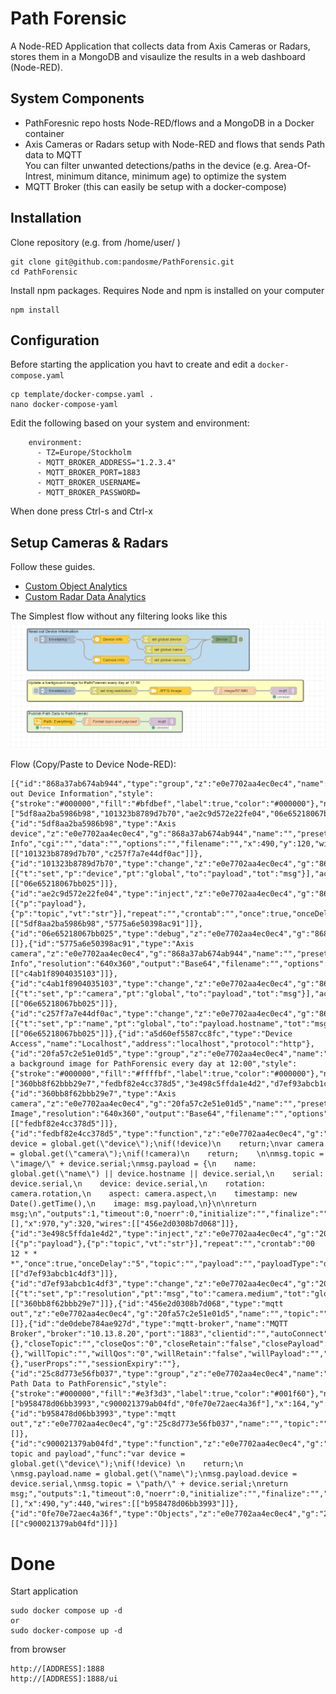 # Path Forensic
A Node-RED Application that collects data from Axis Cameras or Radars, stores them in a MongoDB and visaulize the results in a web dashboard (Node-RED).

## System Components
* PathForesnic repo hosts Node-RED/flows and a MongoDB in a Docker container
* Axis Cameras or Radars setup with Node-RED and flows that sends Path data to MQTT
  <br>You can filter unwanted detections/paths in the device (e.g. Area-Of-Intrest, minimum ditance, minimum age) to optimize the system
* MQTT Broker (this can easily be setup with a docker-compose)

## Installation
Clone repository (e.g. from /home/user/ )
```
git clone git@github.com:pandosme/PathForensic.git
cd PathForensic
```
Install npm packages. 
Requires Node and npm is installed on your computer
```
npm install
```

## Configuration
Before starting the application you havt to create and edit a ```docker-compose.yaml```
```
cp template/docker-compse.yaml .
nano docker-compose-yaml
```
Edit the following based on your system and environment:
```
    environment:
      - TZ=Europe/Stockholm
      - MQTT_BROKER_ADDRESS="1.2.3.4"
      - MQTT_BROKER_PORT=1883
      - MQTT_BROKER_USERNAME=
      - MQTT_BROKER_PASSWORD=
```
When done press Ctrl-s and Ctrl-x

## Setup Cameras & Radars
Follow these guides.
  - [Custom Object Analytics](https://pandosme.github.io/node-red/2024/04/13/Customized-Object-Analytics.html)
  - [Custom Radar Data Analytics](https://pandosme.github.io/node-red/2024/05/05/Custom-Radar-Data-Analytics.html)

The Simplest flow without any filtering looks like this
![Flow](simple-flow.png)

Flow (Copy/Paste to Device Node-RED):
```
[{"id":"868a37ab674ab944","type":"group","z":"e0e7702aa4ec0ec4","name":"Read out Device Information","style":{"stroke":"#000000","fill":"#bfdbef","label":true,"color":"#000000"},"nodes":["5df8aa2ba5986b98","101323b8789d7b70","ae2c9d572e22fe04","06e65218067bb025","5775a6e50398ac91","c4ab1f8904035103","c257f7a7e44df0ac"],"x":164,"y":79,"w":862,"h":162},{"id":"5df8aa2ba5986b98","type":"Axis device","z":"e0e7702aa4ec0ec4","g":"868a37ab674ab944","name":"","preset":"a5d60ef5587cc8fc","action":"Device Info","cgi":"","data":"","options":"","filename":"","x":490,"y":120,"wires":[["101323b8789d7b70","c257f7a7e44df0ac"]]},{"id":"101323b8789d7b70","type":"change","z":"e0e7702aa4ec0ec4","g":"868a37ab674ab944","name":"","rules":[{"t":"set","p":"device","pt":"global","to":"payload","tot":"msg"}],"action":"","property":"","from":"","to":"","reg":false,"x":700,"y":120,"wires":[["06e65218067bb025"]]},{"id":"ae2c9d572e22fe04","type":"inject","z":"e0e7702aa4ec0ec4","g":"868a37ab674ab944","name":"","props":[{"p":"payload"},{"p":"topic","vt":"str"}],"repeat":"","crontab":"","once":true,"onceDelay":0.1,"topic":"","payload":"","payloadType":"date","x":280,"y":120,"wires":[["5df8aa2ba5986b98","5775a6e50398ac91"]]},{"id":"06e65218067bb025","type":"debug","z":"e0e7702aa4ec0ec4","g":"868a37ab674ab944","name":"Device","active":true,"tosidebar":true,"console":false,"tostatus":false,"complete":"payload","targetType":"msg","statusVal":"","statusType":"auto","x":930,"y":120,"wires":[]},{"id":"5775a6e50398ac91","type":"Axis camera","z":"e0e7702aa4ec0ec4","g":"868a37ab674ab944","name":"","preset":"a5d60ef5587cc8fc","action":"Camera Info","resolution":"640x360","output":"Base64","filename":"","options":"","data":"","x":490,"y":200,"wires":[["c4ab1f8904035103"]]},{"id":"c4ab1f8904035103","type":"change","z":"e0e7702aa4ec0ec4","g":"868a37ab674ab944","name":"","rules":[{"t":"set","p":"camera","pt":"global","to":"payload","tot":"msg"}],"action":"","property":"","from":"","to":"","reg":false,"x":710,"y":200,"wires":[["06e65218067bb025"]]},{"id":"c257f7a7e44df0ac","type":"change","z":"e0e7702aa4ec0ec4","g":"868a37ab674ab944","name":"","rules":[{"t":"set","p":"name","pt":"global","to":"payload.hostname","tot":"msg"}],"action":"","property":"","from":"","to":"","reg":false,"x":700,"y":160,"wires":[["06e65218067bb025"]]},{"id":"a5d60ef5587cc8fc","type":"Device Access","name":"Localhost","address":"localhost","protocol":"http"},{"id":"20fa57c2e51e01d5","type":"group","z":"e0e7702aa4ec0ec4","name":"Update a background image for PathForensic every day at 12:00","style":{"stroke":"#000000","fill":"#ffffbf","label":true,"color":"#000000"},"nodes":["360bb8f62bbb29e7","fedbf82e4cc378d5","3e498c5ffda1e4d2","d7ef93abcb1c4df3","456e2d0308b7d068"],"x":164,"y":279,"w":1072,"h":82},{"id":"360bb8f62bbb29e7","type":"Axis camera","z":"e0e7702aa4ec0ec4","g":"20fa57c2e51e01d5","name":"","preset":"a5d60ef5587cc8fc","action":"JPEG Image","resolution":"640x360","output":"Base64","filename":"","options":"","data":"","x":720,"y":320,"wires":[["fedbf82e4cc378d5"]]},{"id":"fedbf82e4cc378d5","type":"function","z":"e0e7702aa4ec0ec4","g":"20fa57c2e51e01d5","name":"image/SERIAL","func":"var device = global.get(\"device\");\nif(!device)\n    return;\nvar camera = global.get(\"camera\");\nif(!camera)\n    return;    \n\nmsg.topic = \"image/\" + device.serial;\nmsg.payload = {\n    name: global.get(\"name\") || device.hostname || device.serial,\n    serial: device.serial,\n    device: device.serial,\n    rotation: camera.rotation,\n    aspect: camera.aspect,\n    timestamp: new Date().getTime(),\n    image: msg.payload,\n}\n\nreturn msg;\n","outputs":1,"timeout":0,"noerr":0,"initialize":"","finalize":"","libs":[],"x":970,"y":320,"wires":[["456e2d0308b7d068"]]},{"id":"3e498c5ffda1e4d2","type":"inject","z":"e0e7702aa4ec0ec4","g":"20fa57c2e51e01d5","name":"","props":[{"p":"payload"},{"p":"topic","vt":"str"}],"repeat":"","crontab":"00 12 * * *","once":true,"onceDelay":"5","topic":"","payload":"","payloadType":"date","x":280,"y":320,"wires":[["d7ef93abcb1c4df3"]]},{"id":"d7ef93abcb1c4df3","type":"change","z":"e0e7702aa4ec0ec4","g":"20fa57c2e51e01d5","name":"","rules":[{"t":"set","p":"resolution","pt":"msg","to":"camera.medium","tot":"global"}],"action":"","property":"","from":"","to":"","reg":false,"x":500,"y":320,"wires":[["360bb8f62bbb29e7"]]},{"id":"456e2d0308b7d068","type":"mqtt out","z":"e0e7702aa4ec0ec4","g":"20fa57c2e51e01d5","name":"","topic":"","qos":"","retain":"","respTopic":"","contentType":"","userProps":"","correl":"","expiry":"","broker":"de0debe784ae927d","x":1160,"y":320,"wires":[]},{"id":"de0debe784ae927d","type":"mqtt-broker","name":"MQTT Broker","broker":"10.13.8.20","port":"1883","clientid":"","autoConnect":true,"usetls":false,"protocolVersion":"4","keepalive":"60","cleansession":true,"autoUnsubscribe":true,"birthTopic":"","birthQos":"0","birthRetain":"false","birthPayload":"","birthMsg":{},"closeTopic":"","closeQos":"0","closeRetain":"false","closePayload":"","closeMsg":{},"willTopic":"","willQos":"0","willRetain":"false","willPayload":"","willMsg":{},"userProps":"","sessionExpiry":""},{"id":"25c8d773e56fb037","type":"group","z":"e0e7702aa4ec0ec4","name":"Publish Path Data to PathForensic","style":{"stroke":"#000000","fill":"#e3f3d3","label":true,"color":"#001f60"},"nodes":["b958478d06bb3993","c900021379ab04fd","0fe70e72aec4a36f"],"x":164,"y":399,"w":602,"h":82},{"id":"b958478d06bb3993","type":"mqtt out","z":"e0e7702aa4ec0ec4","g":"25c8d773e56fb037","name":"","topic":"","qos":"","retain":"","respTopic":"","contentType":"","userProps":"","correl":"","expiry":"","broker":"de0debe784ae927d","x":690,"y":440,"wires":[]},{"id":"c900021379ab04fd","type":"function","z":"e0e7702aa4ec0ec4","g":"25c8d773e56fb037","name":"Format topic and payload","func":"var device = global.get(\"device\");\nif(!device) \n    return;\n    \nmsg.payload.name = global.get(\"name\");\nmsg.payload.device = device.serial,\nmsg.topic = \"path/\" + device.serial;\nreturn msg;","outputs":1,"timeout":0,"noerr":0,"initialize":"","finalize":"","libs":[],"x":490,"y":440,"wires":[["b958478d06bb3993"]]},{"id":"0fe70e72aec4a36f","type":"Objects","z":"e0e7702aa4ec0ec4","g":"25c8d773e56fb037","version":"2","output":"3","classFilter":"-1","confidence":"40","rotation":"0","cog":"0","predictions":"0","attributes":"50","idle":"0","x":270,"y":440,"wires":[["c900021379ab04fd"]]}]
```
# Done
Start application
```
sudo docker compose up -d
or
sudo docker-compose up -d
```

 from browser
```
http://[ADDRESS]:1888
http://[ADDRESS]:1888/ui
```
